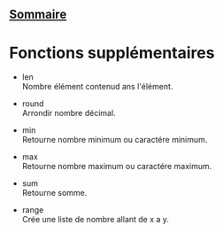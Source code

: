 ## [Sommaire](README.md)

# Fonctions supplémentaires

* len <br>
Nombre élément contenud ans l'élément.

* round <br>
Arrondir nombre décimal.

* min <br>
Retourne nombre minimum ou caractére minimum.

* max <br>
Retourne nombre maximum ou caractére maximum.

* sum <br>
Retourne somme.

* range <br>
Crée une liste de nombre allant de x a y.